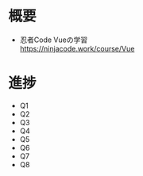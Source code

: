 # 概要
* 忍者Code Vueの学習  
  https://ninjacode.work/course/Vue

# 進捗
* Q1
* Q2  
* Q3  
* Q4  
* Q5  
* Q6
* Q7
* Q8  

